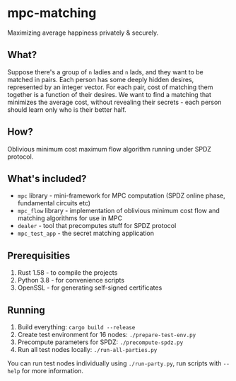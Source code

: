 # mpc-matching

Maximizing average happiness privately & securely.

## What?

Suppose there's a group of `n` ladies and `n` lads, and they want to be matched in pairs.
Each person has some deeply hidden desires, represented by an integer vector.
For each pair, cost of matching them together is a function of their desires.
We want to find a matching that minimizes the average cost, without revealing their secrets - each person should learn only who is their better half.

## How?

Oblivious minimum cost maximum flow algorithm running under SPDZ protocol.

## What's included?

- `mpc` library - mini-framework for MPC computation (SPDZ online phase, fundamental circuits etc)
- `mpc_flow` library - implementation of oblivious minimum cost flow and matching algorithms for use in MPC
- `dealer` - tool that precomputes stuff for SPDZ protocol
- `mpc_test_app` - the secret matching application

## Prerequisities

1. Rust 1.58 - to compile the projects
2. Python 3.8 - for convenience scripts
2. OpenSSL - for generating self-signed certificates

## Running

1. Build everything: `cargo build --release`
2. Create test environment for 16 nodes: `./prepare-test-env.py`
3. Precompute parameters for SPDZ: `./precompute-spdz.py`
4. Run all test nodes locally: `./run-all-parties.py`

You can run test nodes individually using `./run-party.py`, run scripts with `--help` for more information.
